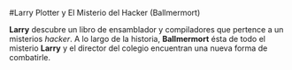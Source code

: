 #Larry Plotter y El Misterio del Hacker (Ballmermort)

**Larry** descubre un libro de ensamblador y compiladores que pertence a 
un misterios *hacker*.
A lo largo de la historia, **Ballmermort** ésta de todo el misterio
**Larry** y el director del colegio encuentran una nueva forma de 
combatirle.

